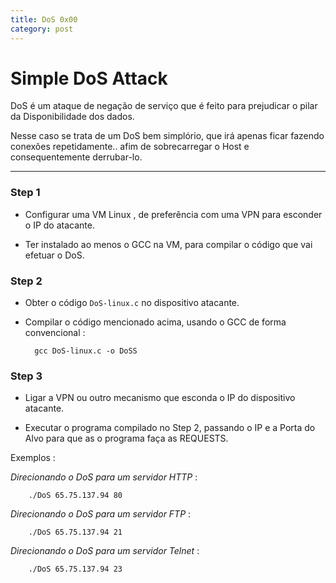 ```yaml
---
title: DoS 0x00
category: post
---
```



# Simple DoS Attack

DoS é um ataque de negação de serviço que é feito para prejudicar o pilar da Disponibilidade dos dados.

Nesse caso se trata de um DoS bem simplório, que irá apenas ficar fazendo conexões repetidamente.. afim de sobrecarregar o Host e consequentemente derrubar-lo.


---


### Step 1

- Configurar uma VM Linux , de preferência com uma VPN para esconder o IP do atacante.

- Ter instalado ao menos o GCC na VM, para compilar o código que vai efetuar o DoS.


### Step 2


- Obter o código ``DoS-linux.c`` no dispositivo atacante.

- Compilar o código mencionado acima, usando o GCC de forma convencional :
		
		gcc DoS-linux.c -o DoSS


### Step 3


- Ligar a VPN ou outro mecanismo que esconda o IP do dispositivo atacante.
	
- Executar o programa compilado no Step 2, passando o IP e a Porta do Alvo para que as o programa faça as REQUESTS.

Exemplos :

*Direcionando o DoS para um servidor HTTP* :

		./DoS 65.75.137.94 80

*Direcionando o DoS para um servidor FTP* :

		./DoS 65.75.137.94 21

*Direcionando o DoS para um servidor Telnet* :

		./DoS 65.75.137.94 23